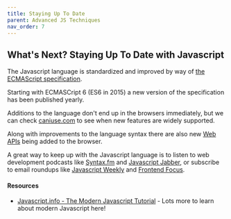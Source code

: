 ```yaml
---
title: Staying Up To Date
parent: Advanced JS Techniques
nav_order: 7
---
```


## What's Next? Staying Up To Date with Javascript

The Javascript language is standardized and improved by way of [the ECMAScript specification](https://en.wikipedia.org/wiki/ECMAScript).

Starting with ECMASCript 6 (ES6 in 2015) a new version of the specification has been published yearly.

Additions to the language don't end up in the browsers immediately, but we can check [caniuse.com](https://www.caniuse.com) to see when new features are widely supported.

Along with improvements to the language syntax there are also new [Web APIs](https://developer.mozilla.org/en-US/docs/Web/API) being added to the browser.

A great way to keep up with the Javascript language is to listen to web development podcasts like [Syntax.fm](https://syntax.fm/) and [Javascript Jabber](https://devchat.tv/js-jabber/), or subscribe to email roundups like [Javascript Weekly](https://javascriptweekly.com/) and [Frontend Focus](https://frontendfoc.us/).

#### Resources

- [Javascript.info - The Modern Javascript Tutorial](https://javascript.info/) - Lots more to learn about modern Javascript here!
